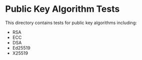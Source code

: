 # Public Key Algorithm Tests

This directory contains tests for public key algorithms including:
- RSA
- ECC
- DSA
- Ed25519
- X25519
